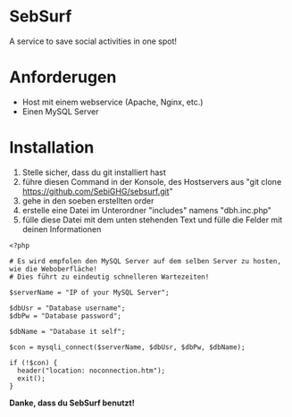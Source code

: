 # SebSurf
A service to save social activities in one spot!

# Anforderugen

 - Host mit einem webservice (Apache, Nginx, etc.)
 - Einen MySQL Server

# Installation

 1. Stelle sicher, dass du git installiert hast
 2. führe diesen Command in der Konsole, des Hostservers aus "git clone https://github.com/SebiGHG/sebsurf.git"
 3. gehe in den soeben erstellten order
 4. erstelle eine Datei im Unterordner "includes" namens "dbh.inc.php"
 5. fülle diese Datei mit dem unten stehenden Text und fülle die Felder mit deinen Informationen

```
<?php

# Es wird empfolen den MySQL Server auf dem selben Server zu hosten, wie die Weboberfläche!
# Dies führt zu eindeutig schnelleren Wartezeiten!

$serverName = "IP of your MySQL Server";

$dbUsr = "Database username";
$dbPw = "Database password";

$dbName = "Database it self";

$con = mysqli_connect($serverName, $dbUsr, $dbPw, $dbName);

if (!$con) {
  header("location: noconnection.htm");
  exit();
}
```

**Danke, dass du SebSurf benutzt!**
